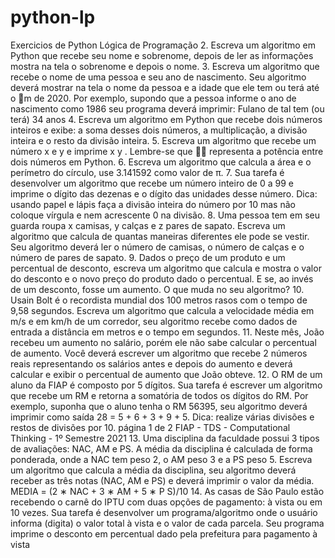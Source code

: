 # python-lp
Exercicios de Python Lógica de Programação
2. Escreva um algoritmo em Python que recebe seu nome e sobrenome, depois de ler as informações mostra na tela o sobrenome e depois o nome.
3. Escreva um algoritmo que recebe o nome de uma pessoa e seu ano de nascimento. Seu
algoritmo deverá mostrar na tela o nome da pessoa e a idade que ele tem ou terá até o m
de 2020. Por exemplo, supondo que a pessoa informe o ano de nascimento como 1986 seu
programa deverá imprimir:
Fulano de tal tem (ou terá) 34 anos
4. Escreva um algoritmo em Python que recebe dois números inteiros e exibe: a soma desses
dois números, a multiplicação, a divisão inteira e o resto da divisão inteira.
5. Escreva um algoritmo que recebe um número x e y e imprime x
y
. Lembre-se que ∗∗ representa
a potência entre dois números em Python.
6. Escreva um algoritmo que calcula a área e o perímetro do círculo, use 3.141592 como valor
de π.
7. Sua tarefa é desenvolver um algoritmo que recebe um número inteiro de 0 a 99 e imprime o
dígito das dezenas e o dígito das unidades desse número. Dica: usando papel e lápis faça a
divisão inteira do número por 10 mas não coloque vírgula e nem acrescente 0 na divisão.
8. Uma pessoa tem em seu guarda roupa x camisas, y calças e z pares de sapato. Escreva
um algoritmo que calcula de quantas maneiras diferentes ele pode se vestir. Seu algoritmo
deverá ler o número de camisas, o número de calças e o número de pares de sapato.
9. Dados o preço de um produto e um percentual de desconto, escreva um algoritmo que calcula
e mostra o valor do desconto e o novo preço do produto dado o percentual. E se, ao invés
de um desconto, fosse um aumento. O que muda no seu algoritmo?
10. Usain Bolt é o recordista mundial dos 100 metros rasos com o tempo de 9,58 segundos.
Escreva um algoritmo que calcula a velocidade média em m/s e em km/h de um corredor,
seu algoritmo recebe como dados de entrada a distância em metros e o tempo em segundos.
11. Neste mês, João recebeu um aumento no salário, porém ele não sabe calcular o percentual
de aumento. Você deverá escrever um algoritmo que recebe 2 números reais representando
os salários antes e depois do aumento e deverá calcular e exibir o percentual de aumento que
João obteve.
12. O RM de um aluno da FIAP é composto por 5 dígitos. Sua tarefa é escrever um algoritmo que
recebe um RM e retorna a somatória de todos os dígitos do RM. Por exemplo, suponha que
o aluno tenha o RM 56395, seu algoritmo deverá imprimir como saída 28 = 5 + 6 + 3 + 9 + 5.
Dica: realize várias divisões e restos de divisões por 10.
página 1 de 2
FIAP - TDS - Computational Thinking - 1º Semestre 2021
13. Uma disciplina da faculdade possui 3 tipos de avaliações: NAC, AM e PS. A média da
disciplina é calculada de forma ponderada, onde a NAC tem peso 2, o AM peso 3 e a PS
peso 5. Escreva um algoritmo que calcula a média da disciplina, seu algoritmo deverá receber
as três notas (NAC, AM e PS) e deverá imprimir o valor da média.
MEDIA = (2 ∗ NAC + 3 ∗ AM + 5 ∗ P S)/10
14. As casas de São Paulo estão recebendo o carnê do IPTU com duas opções de pagamento:
à vista ou em 10 vezes. Sua tarefa é desenvolver um programa/algoritmo onde o usuário
informa (digita) o valor total à vista e o valor de cada parcela. Seu programa imprime o
desconto em percentual dado pela prefeitura para pagamento à vista
